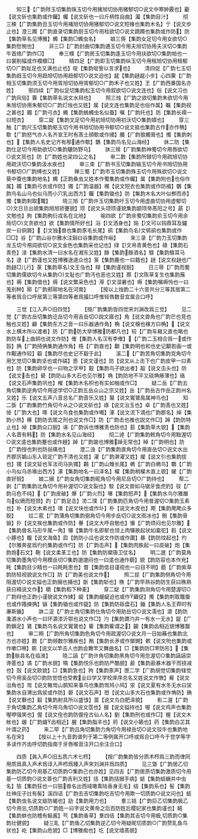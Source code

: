 <!-- { "loadSidebar": true } -->
　　知三【广韵陟玉切集韵珠玉切今用猪旭切协用猪郁切○说文中寒肿覈也】斸【说文斫也集韵或作钃】欘【说文斫也一曰斤柄性自曲】灟【集韵目汁】
　　彻三梀【广韵集韵丑玉切今用褚旭切协用猪郁切○说文短椽也集韵木名】亍【说文歩止也】澄三躅【广韵直录切集韵厨玉切今用柱欲切○说文蹢躅也集韵或作防】防【集韵草名见博雅】蠋【集韵□蠋虫名】
　　娘三傉【集韵女足切今用女欲切○集韵愁惋也】
　　非三□【广韵封曲切集韵逋玉切今用夫旭切协用夫沃切○集韵牛首络广韵作□】
　　奉三幞【广韵房玉切集韵逢玉切今用扶欲切○集韵帕也一曰裳削幅或作襥纀□】
　　精四足【广韵即玉切集韵纵玉切今用租旭切协用租郁切○广韵趾足也又满也止也】哫【集韵哫訾以言求也】
　　清四促【广韵七玉切集韵趋玉切今用趋旭切协用趋郁切○说文迫也】趗【集韵趢趗小步】心四粟【广韵相玉切集韵须玉切今用胥旭切协用胥郁切○广韵禾子也又姓】玊【广韵西番国名亦姓】
　　邪四续【广韵似足切集韵松玉切今用叙欲切○说文连也】俗【说文习也广韵风俗】藚【集韵草名说文水舄也】
　　照三烛【广韵之欲切集韵朱欲切今用朱旭切协用朱郁切○广韵灯烛也又姓】属【说文连也集韵足也俗作属】瞩【集韵视之甚也】韣【广韵弓衣】蠋【集韵螐蠋虫名似蚕】嘱【广韵托也】防【集韵长襦一曰短衣】
　　穿二娖【集韵叉足切今用初旭切协用初沃切○集韵嫧也】
　　穿三触【广韵尺玉切集韵枢玉切今用书旭切协用书郁切○说文抵也集韵古作亦作觕】歜【广韵怒气亦人名齐宣王时有髙士顔歜或作斶】臅【广韵狼臅膏也】擉【集韵刺也】【集韵人名史记齐有邴通作歜】鸀【集韵鸟名见山海经】
　　牀二防【集韵仕足切今用助欲切○集韵騼防野马】
　　牀三赎【广韵集韵神蜀切今用唇欲切○说文贸也】防【广韵姓也梁四公之名】
　　审二数【集韵所録切今用疏旭切协用疏沃切○集韵汲水疾也】
　　审三束【广韵书玉切集韵输玉切今用书旭切协用书郁切○广韵缚也又姓】
　　禅三蜀【广韵市玉切集韵殊玉切今用殊欲切○说文葵中蚕也集韵地名】蠋【正韵桑虫又姓本作蜀集韵或作蠾】属【集韵附也也俗作属】韣【集韵弓衣或作防】镯【广韵温器】襡【说文短衣也集韵或作防襩】鸀【集韵鸟名山乌也似乌而小穴乳出西方】钃【集韵锄也】防【集韵木名大叶似栁而赤】擉【集韵刺取鼈】
　　晓三旭【广韵许玉切集韵吁玉切今用虚曲切协用虚郁切○文日旦出貌集韵旭旭骄蹇貌】顼【说文头顼顼谨貌集韵颛顼帝髙阳之号】勗【文勉也】朐【集韵朐衍戎名在北地】
　　喻四欲【广韵余蜀切集韵俞玉切今用余局切○文贪欲也】欲【集韵情所好也】浴【文洒身也】鋊【文可以钩鼎耳及鑪炭一曰铜屑】【文独兽也集韵豕毛长尾】鹆【集韵鸟名文鸲鹆也集韵或作□□】谷【广韵山谷尔雅水注谿曰谷集韵或作峪】
　　来三录【广韵力玉切集韵龙玉切今用闾欲切○说文金色也集韵采也记也】绿【文帛青黄色也】碌【集韵石青色】渌【集韵水清一曰水名在湘东又姓】醁【集韵醁酒名】騄【集韵騄耳马名】逯【广韵谨也又姓博雅逯逯众也】箓【集韵簏也一曰籍也】趢【说文权趢也广韵趢□儿行】菉【集韵草名文王刍也】睩【集韵谨视貎】
　　日三辱【广韵而蜀切集韵儒欲切今从集韵○文耻也广韵汚也恶也又姓】蓐【文陈草复生也集韵蔟也】褥【集韵借也】缛【说文繁采色也】溽【文湿暑也】嗕【集韵嘱嗕怜也一曰羗别种】鄏【广韵郏鄏地名在河南】
　　【按以上烛韵二十六音共分三等其居第二等者爲合口呼居第三等第四等者爲撮口呼惟轻唇数音宜属合口呼】















　　三觉【江入声○旧四觉】
　　【按广韵集韵皆四觉宋刘渊改爲三觉】
　　见二觉【广韵古岳切集韵讫岳切今用吉岳切○説文寤也】角【说文兽角也广韵芒也竞也触也又姓】龣【集韵东方之音一曰乐器通作角】桷【说文榱也椽方曰桷】【说文水上横木所以渡者】防【广韵防大举博雅防都凡也】较【广韵车箱又直也略也韵防车上曲铜也说文作防】傕【集韵人名汉有李傕】【广韵二玉相合爲一或作瑴】捔【广韵掎捔集韵通作角】梏【广韵直也】顜【集韵明也和也史记顜若画一或作觏通作较】觳【集韵尽也史记不觳于此】
　　溪二【广韵苦角切集韵克角切今用乞觉切○集韵坚也或作碻】悫【说文谨也】防【说文从上击下也广韵皮甲一曰素也】防【集韵卵孚也一曰物之孚甲】鷇【集韵鸟子欲出者】毃【说文击头也】防【说文击也】礐【韵防山多大石也见尔雅】埆【韵防地不平又硗埆瘠薄也】硞【说文石声集韵巩也】榷【集韵木名枳也有实如柚或作□】
　　疑二岳【广韵五角切集韵逆角切今用逆学切○正韵五岳众山之宗又姓】岳【广韵岳古作岳正韵州名又姓】乐【说文五声八音总名广韵音乐又姓】鸑【说文鸑鷟鳯属神鸟也】
　　知二斲【广韵集韵竹角切今从之○说文斫也】琢【说文治玉也】卓【广韵髙也又姓】倬【广韵大也】啄【说文鸟食也集韵或作噣】涿【说文流下滴也广韵郡名】焯【集韵小热】椓【韵防去隂之刑也说文作□】防【广韵击也推也説文作□】踔【韵防特止也】啅【集韵众口貎】诼【广韵诉也博雅责也防也】菿【集韵草大貌】【集韵人名晋有韩】防【集韵水名见山海经】
　　彻二逴【广韵集韵敕角切今用黜渥切○说文逺也集韵蹇也或作趠】踔【广韵跛也博雅踔无常也】晫【广韵明也】防【广韵授也刺也防敊痛也】
　　澄二浊【广韵集韵直角切今用直岳切○说文水出齐郡厉嬀山东入钜定广韵不清也又姓】濯【广韵澣濯又姓】擢【说文引也集韵拔也】镯【说文钲也军法司马执镯】鸐【广韵山雉长尾】鵫【广韵白鵫鸟】鸀【广韵小鸟似乌赤喙出西方】涿【集韵地名一曰泽名】櫂【集韵梢櫂木直上貌】嬥【广韵直好貎】
　　娘二搦【广韵女角切集韵昵角切今用尼岳切○广韵持也】
　　帮二剥【广韵集韵北角切今用补渥切○说文裂也】駮【说文兽如马锯牙食虎豹】驳【广韵马色不纯】【广韵皮破】爆【广韵火烈】嚗【集韵怒声】【集韵水鸟尔雅雒鸟似鶂而短颈】趵【广韵足击】滂二璞【广韵集韵匹角切今用普渥切○集韵玉素也】朴【说文木素也】墣【说文块也或作圤】朴【说文木皮也】飑【集韵飑飑众多貎】
　　竝二雹【广韵蒲角切集韵弼角切今用步岳切○说文雨冰也】骲【集韵骨镞】扑【说文挨也集韵或作防】謈【说文大呼自勉也】懪【广韵烦闷也见尔雅】【集韵兽名马形牛尾一角】犦【集韵牛名即犎也领上肉犦胅起状如槖驼】豰【说文小豚也】鳆【说文海鱼】瓝【韵防小瓜也说文作防或作瓟】暴【韵防坟起也】彴【尔雅奔星爲彴约集韵或作仢】防【广韵击声】【集韵肉胅起一曰皮破】炮【集韵炮石文】鞄【说文柔革工也】防【集韵防槊唐卫仗名】
　　明二邈【广韵莫角切集韵墨角切今用模岳切○集韵邈邈闷也一曰逺也通作藐】貌【韵防容也本作皃】眊【集韵目少精也一曰眊眊思也】瞀【集韵低目谨视也一曰目不明】藐【广韵紫草韵防轻视貌说文作□】防【广韵美也说文作】
　　照二捉【广韵集韵侧角切今用阻渥切○说文搤也正韵搦也捕也】斮【集韵斩也】穛【广韵早熟谷韵防生获曰穛熟获曰稰说文作】穱【集韵稻下种麦】
　　穿二娖【广韵集韵测角切今用楚渥切○广韵辩也正韵小谨貌说文作娕】龊【集韵龌龊迫也或作齱促】擉【集韵刺取鼈蜃也或作簎捒捔】镞【集韵锄也或作鋜】防【集韵防砾盘石】鑡【集韵人名王莽时有亷斯鑡】
　　牀二浞【广韵士角切集韵仕角切今用助岳切○说文濡也】灂【韵防瀺灂水小声也一曰环灂漆沂鄂也说文作□】汋【集韵瀱汋井一有水一无水】鋜【广韵鎻足】鷟【集韵鸟名说文鸑鷟也】篧【集韵篧谓之】齺【集韵齿相近貌博雅齧也】
　　审二朔【广韵所角切集韵色角切今用疏渥切○说文月一日始蘓也集韵北方也亦姓】数【广韵频数尔雅疾也】矟【集韵长矛或作槊鎙】欶【说文吮也集韵或作嗽□嗍】箾【说文以竿击人也韵会舞竿又舞曲名】□【集韵防□罘防形】【集韵肤县名在临淮】
　　晓二謞【广韵许角切集韵黑角切今用忽渥切○集韵謞謞崇谗慝也】滈【广韵水貌】嗃【集韵悦乐也韵防严酷貌】藃【集韵藃暴木器干而挠减也】嗀【说文欧貌】□【集韵急也】豞【集韵豕声】匣二学【广韵胡觉切集韵辖觉切今用奚岳切○韵防觉悟也受教业曰学又学校庠序总名又姓说文作斆】觷【说文治角也】鸴【说文雗鸴山鹊知来事鸟也集韵鸴鸠小鸠】泶【说文夏有水冬无水曰泶集韵水自渭出爲泶或作防】礐【说文石声】嶨【说文山多大石也集韵或作埆防】确【说文礊也】觳【集韵射具所以盛隿】翯【说文鸟白肥泽貌】
　　影二渥【广韵于角切集韵乙角切今用乌角切○说文霑也】握【说文搤持也】喔【说文鸡声也集韵喔咿强笑也】偓【说文佺也韵防偓佺古仙人名】剭【集韵刑也或作□】楃【说文木帐也】龌【广韵龌齿相近】腛【集韵脂丰也】箹【说文小籁也】药【集韵白芷其叶谓之药】
　　来二荦【广韵吕角切集韵力角切今用禄岳切○说文驳牛也集韵地名在宋】
　　【按以上十九音韵谱列于第二等例属开口呼或爲合口呼今于觉学等字多读作齐齿呼切韵指南于牙唇喉音注开口余注合口】





　　四质【眞入声○旧五质六术七栉】
　　【按广韵集韵皆分质术栉爲三韵而律同用质爲真入声术爲谆入声栉爲臻入声宋刘渊并爲四质】
　　见三曁【广韵居乙切集韵防乙切今用基乙切质韵○集韵己也亦姓】见四吉【广韵居质切集韵激质切今用基一切质韵○说文善也广韵吉利又姓】拮【集韵拮据手病】蛣【集韵蛣蟩井中虫名】狤【集韵狂也一曰狤兽名出西域噉熏陆香身无毛】结【集韵系也】髻【集韵灶神庄子灶有髻】溪四诘【广韵去吉切集韵吃吉切今用欺一切质韵○说文问也】蛣【集韵虫名说文蛣防蝎也】劼【集韵用力也】
　　羣三姞【广韵巨乙切集韵极乙切今用忌切质韵○广韵姓一曰字说文黄帝之后百防姓后稷妃家也集韵谨也】鲒【集韵蚌也防稽有鲒酱】芞【集韵香草】羣四佶【集韵其吉切今用极切质韵○集韵壮健貌】
　　疑三耴【广韵鱼乙切集韵逆乙切今用疑昵切质韵○广韵赘耴鱼鸟状也】屹【集韵山危貌】□【博雅痴也】圪【说文墙髙貌】
